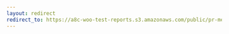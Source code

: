 ```yaml
---
layout: redirect
redirect_to: https://a8c-woo-test-reports.s3.amazonaws.com/public/pr-merge/40294/api/index.html
---
```


